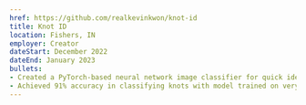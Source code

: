 ```yaml
---
href: https://github.com/realkevinkwon/knot-id
title: Knot ID
location: Fishers, IN
employer: Creator
dateStart: December 2022
dateEnd: January 2023
bullets:
- Created a PyTorch-based neural network image classifier for quick identification of common rope knots
- Achieved 91% accuracy in classifying knots with model trained on very small set of training data (1,152 images)
---
```

